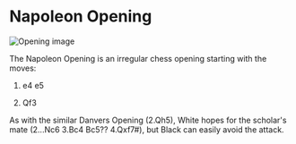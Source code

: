 # Napoleon Opening

![Opening image](https://www.thechesswebsite.com/wp-content/uploads/2015/08/the-napoleon-opening.jpg)

The Napoleon Opening is an irregular chess opening starting with the moves:



1. e4 e5

2. Qf3

As with the similar Danvers Opening (2.Qh5), White hopes for the scholar's mate (2...Nc6 3.Bc4 Bc5?? 4.Qxf7#), but Black can easily avoid the attack. 



